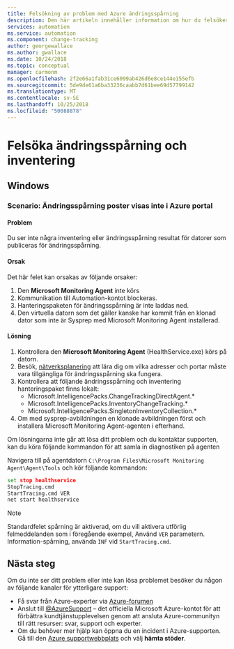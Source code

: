 ```yaml
---
title: Felsökning av problem med Azure ändringsspårning
description: Den här artikeln innehåller information om hur du felsöker ändringsspårning
services: automation
ms.service: automation
ms.component: change-tracking
author: georgewallace
ms.author: gwallace
ms.date: 10/24/2018
ms.topic: conceptual
manager: carmonm
ms.openlocfilehash: 2f2e66a1fab31ce6099ab426d6e8ce144e155efb
ms.sourcegitcommit: 5de9de61a6ba33236caabb7d61bee69d57799142
ms.translationtype: MT
ms.contentlocale: sv-SE
ms.lasthandoff: 10/25/2018
ms.locfileid: "50088878"
---
```

# <a name="troubleshoot-change-tracking-and-inventory"></a>Felsöka ändringsspårning och inventering

## <a name="windows"></a>Windows

### <a name="records-not-showing-windows"></a>Scenario: Ändringsspårning poster visas inte i Azure portal

#### <a name="issue"></a>Problem

Du ser inte några inventering eller ändringsspårning resultat för datorer som publiceras för ändringsspårning.

#### <a name="cause"></a>Orsak

Det här felet kan orsakas av följande orsaker:

1. Den **Microsoft Monitoring Agent** inte körs
2. Kommunikation till Automation-kontot blockeras.
3. Hanteringspaketen för ändringsspårning är inte laddas ned.
4. Den virtuella datorn som det gäller kanske har kommit från en klonad dator som inte är Sysprep med Microsoft Monitoring Agent installerad.

#### <a name="resolution"></a>Lösning

1. Kontrollera den **Microsoft Monitoring Agent** (HealthService.exe) körs på datorn.
2. Besök, [nätverksplanering](../automation-hybrid-runbook-worker.md#network-planning) att lära dig om vilka adresser och portar måste vara tillgängliga för ändringsspårning ska fungera.
3. Kontrollera att följande ändringsspårning och inventering hanteringspaket finns lokalt:
    * Microsoft.IntelligencePacks.ChangeTrackingDirectAgent.*
    * Microsoft.IntelligencePacks.InventoryChangeTracking.*
    * Microsoft.IntelligencePacks.SingletonInventoryCollection.*
4. Om med sysprep-avbildningen en klonade avbildningen först och installera Microsoft Monitoring Agent-agenten i efterhand.

Om lösningarna inte går att lösa ditt problem och du kontaktar supporten, kan du köra följande kommandon för att samla in diagnostiken på agenten

Navigera till på agentdatorn `C:\Program Files\Microsoft Monitoring Agent\Agent\Tools` och kör följande kommandon:

```cmd
set stop healthservice
StopTracing.cmd
StartTracing.cmd VER
net start healthservice
```

> [!NOTE]
> Standardfelet spårning är aktiverad, om du vill aktivera utförlig felmeddelanden som i föregående exempel, Använd `VER` parametern. Information-spårning, använda `INF` vid `StartTracing.cmd`.

## <a name="next-steps"></a>Nästa steg

Om du inte ser ditt problem eller inte kan lösa problemet besöker du någon av följande kanaler för ytterligare support:

* Få svar från Azure-experter via [Azure-forumen](https://azure.microsoft.com/support/forums/)
* Anslut till [@AzureSupport](https://twitter.com/azuresupport) – det officiella Microsoft Azure-kontot för att förbättra kundtjänstupplevelsen genom att ansluta Azure-communityn till rätt resurser: svar, support och experter.
* Om du behöver mer hjälp kan öppna du en incident i Azure-supporten. Gå till den [Azure supportwebbplats](https://azure.microsoft.com/support/options/) och välj **hämta stöder**.